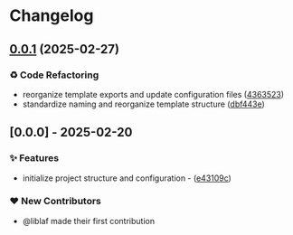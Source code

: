 # Changelog

## [0.0.1](https://github.com/liblaf/sing-box-schema/compare/v0.0.0...v0.0.1) (2025-02-27)


### ♻ Code Refactoring

* reorganize template exports and update configuration files ([4363523](https://github.com/liblaf/sing-box-schema/commit/4363523dcaad7cf76f3de007fcec1273a69c9b01))
* standardize naming and reorganize template structure ([dbf443e](https://github.com/liblaf/sing-box-schema/commit/dbf443e47c336abf1f94c5efddc883d2301aac4a))

## [0.0.0] - 2025-02-20

### ✨ Features

- initialize project structure and configuration - ([e43109c](https://github.com/liblaf/sing-box-schema/commit/e43109c275737a700243f415c09375f1b99ac91a))

### ❤️ New Contributors

- @liblaf made their first contribution
